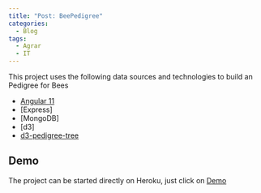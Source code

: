 ```yaml
---
title: "Post: BeePedigree"
categories:
  - Blog
tags:
  - Agrar
  - IT
---
```




This project uses the following data sources and technologies to build an Pedigree for Bees

  * [Angular 11](https://angular.io/)
  * [Express]
  * [MongoDB]
  * [d3]
  * [d3-pedigree-tree ](https://github.com/solgenomics/d3-pedigree-tree)


## Demo

The project can be started directly on Heroku, just click on [Demo](https://ngbeepedigree.herokuapp.com/)


